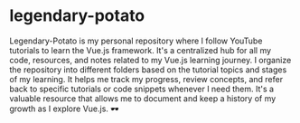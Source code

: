 # legendary-potato
Legendary-Potato is my personal repository where I follow YouTube tutorials to learn the Vue.js framework. It's a centralized hub for all my code, resources, and notes related to my Vue.js learning journey. I organize the repository into different folders based on the tutorial topics and stages of my learning. It helps me track my progress, review concepts, and refer back to specific tutorials or code snippets whenever I need them. It's a valuable resource that allows me to document and keep a history of my growth as I explore Vue.js. 🕶️
